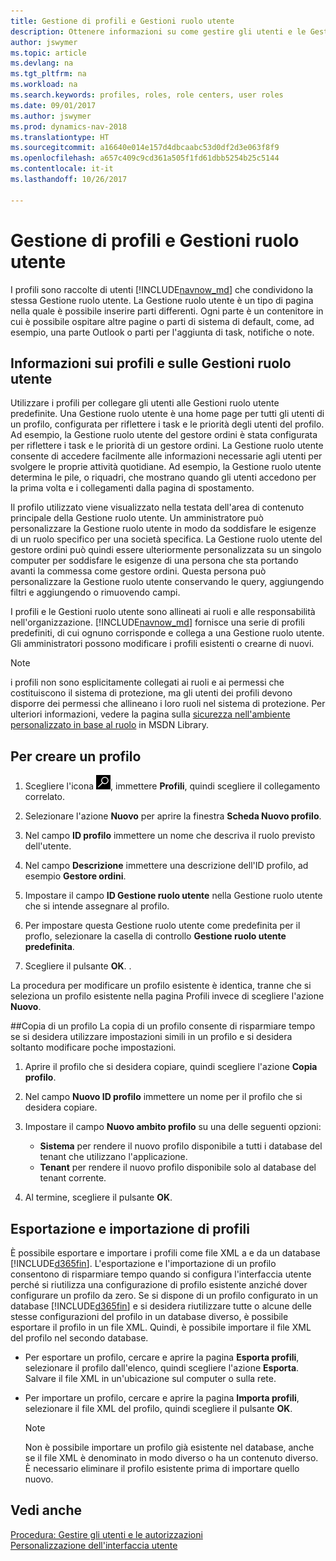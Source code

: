 ```yaml
---
title: Gestione di profili e Gestioni ruolo utente
description: Ottenere informazioni su come gestire gli utenti e le Gestioni ruolo utente in Dynamics NAV.
author: jswymer
ms.topic: article
ms.devlang: na
ms.tgt_pltfrm: na
ms.workload: na
ms.search.keywords: profiles, roles, role centers, user roles
ms.date: 09/01/2017
ms.author: jswymer
ms.prod: dynamics-nav-2018
ms.translationtype: HT
ms.sourcegitcommit: a16640e014e157d4dbcaabc53d0df2d3e063f8f9
ms.openlocfilehash: a657c409c9cd361a505f1fd61dbb5254b25c5144
ms.contentlocale: it-it
ms.lasthandoff: 10/26/2017

---
```

# <a name="managing-profiles-and-role-centers"></a>Gestione di profili e Gestioni ruolo utente
I profili sono raccolte di utenti [!INCLUDE[navnow_md](includes/navnow_md.md)] che condividono la stessa Gestione ruolo utente. La Gestione ruolo utente è un tipo di pagina nella quale è possibile inserire parti differenti. Ogni parte è un contenitore in cui è possibile ospitare altre pagine o parti di sistema di default, come, ad esempio, una parte Outlook o parti per l'aggiunta di task, notifiche o note.  

## <a name="about-profiles-and-role-centers"></a>Informazioni sui profili e sulle Gestioni ruolo utente
Utilizzare i profili per collegare gli utenti alle Gestioni ruolo utente predefinite. Una Gestione ruolo utente è una home page per tutti gli utenti di un profilo, configurata per riflettere i task e le priorità degli utenti del profilo. Ad esempio, la Gestione ruolo utente del gestore ordini è stata configurata per riflettere i task e le priorità di un gestore ordini. La Gestione ruolo utente consente di accedere facilmente alle informazioni necessarie agli utenti per svolgere le proprie attività quotidiane. Ad esempio, la Gestione ruolo utente determina le pile, o riquadri, che mostrano quando gli utenti accedono per la prima volta e i collegamenti dalla pagina di spostamento.

Il profilo utilizzato viene visualizzato nella testata dell'area di contenuto principale della Gestione ruolo utente. Un amministratore può personalizzare la Gestione ruolo utente in modo da soddisfare le esigenze di un ruolo specifico per una società specifica. La Gestione ruolo utente del gestore ordini può quindi essere ulteriormente personalizzata su un singolo computer per soddisfare le esigenze di una persona che sta portando avanti la commessa come gestore ordini. Questa persona può personalizzare la Gestione ruolo utente conservando le query, aggiungendo filtri e aggiungendo o rimuovendo campi.

I profili e le Gestioni ruolo utente sono allineati ai ruoli e alle responsabilità nell'organizzazione. [!INCLUDE[navnow_md](includes/navnow_md.md)] fornisce una serie di profili predefiniti, di cui ognuno corrisponde e collega a una Gestione ruolo utente. Gli amministratori possono modificare i profili esistenti o crearne di nuovi.  

> [!NOTE]  
>  i profili non sono esplicitamente collegati ai ruoli e ai permessi che costituiscono il sistema di protezione, ma gli utenti dei profili devono disporre dei permessi che allineano i loro ruoli nel sistema di protezione. Per ulteriori informazioni, vedere la pagina sulla [sicurezza nell'ambiente personalizzato in base al ruolo](http://go.microsoft.com/fwlink?LinkId=147633) in MSDN Library.

## <a name="to-create-a-profile"></a>Per creare un profilo
1.  Scegliere l'icona ![Cerca pagina o report](media/ui-search/search_small.png "icona Cerca pagina o report"), immettere **Profili**, quindi scegliere il collegamento correlato.  

2.  Selezionare l'azione **Nuovo** per aprire la finestra **Scheda Nuovo profilo**.  

3.  Nel campo **ID profilo** immettere un nome che descriva il ruolo previsto dell'utente.  

4.  Nel campo **Descrizione** immettere una descrizione dell'ID profilo, ad esempio **Gestore ordini**.  

5.  Impostare il campo **ID Gestione ruolo utente** nella Gestione ruolo utente che si intende assegnare al profilo.  

6.  Per impostare questa Gestione ruolo utente come predefinita per il proflo, selezionare la casella di controllo **Gestione ruolo utente predefinita**.  

7.  Scegliere il pulsante **OK**. .  

La procedura per modificare un profilo esistente è identica, tranne che si seleziona un profilo esistente nella pagina Profili invece di scegliere l'azione **Nuovo**.  


##<a name="copying-a-profile"></a>Copia di un profilo
La copia di un profilo consente di risparmiare tempo se si desidera utilizzare impostazioni simili in un profilo e si desidera soltanto modificare poche impostazioni.

1.  Aprire il profilo che si desidera copiare, quindi scegliere l'azione **Copia profilo**.

2.  Nel campo **Nuovo ID profilo** immettere un nome per il profilo che si desidera copiare.

3.  Impostare il campo **Nuovo ambito profilo** su una delle seguenti opzioni:

    - **Sistema** per rendere il nuovo profilo disponibile a tutti i database del tenant che utilizzano l'applicazione.
    - **Tenant** per rendere il nuovo profilo disponibile solo al database del tenant corrente.
4. Al termine, scegliere il pulsante **OK**.

## <a name="ExportImportProfile"></a>Esportazione e importazione di profili

È possibile esportare e importare i profili come file XML a e da un database [!INCLUDE[d365fin](includes/d365fin_md.md)]. L'esportazione e l'importazione di un profilo consentono di risparmiare tempo quando si configura l'interfaccia utente perché si riutilizza una configurazione di profilo esistente anziché dover configurare un profilo da zero. Se si dispone di un profilo configurato in un database [!INCLUDE[d365fin](includes/d365fin_md.md)] e si desidera riutilizzare tutte o alcune delle stesse configurazioni del profilo in un database diverso, è possibile esportare il profilo in un file XML. Quindi, è possibile importare il file XML del profilo nel secondo database.

-   Per esportare un profilo, cercare e aprire la pagina **Esporta profili**, selezionare il profilo dall'elenco, quindi scegliere l'azione **Esporta**. Salvare il file XML in un'ubicazione sul computer o sulla rete.

-   Per importare un profilo, cercare e aprire la pagina **Importa profili**, selezionare il file XML del profilo, quindi scegliere il pulsante **OK**.

    > [!NOTE]  
    >  Non è possibile importare un profilo già esistente nel database, anche se il file XML è denominato in modo diverso o ha un contenuto diverso. È necessario eliminare il profilo esistente prima di importare quello nuovo.



## <a name="see-also"></a>Vedi anche  
[Procedura: Gestire gli utenti e le autorizzazioni](ui-how-users-permissions.md)  
[Personalizzazione dell'interfaccia utente](ui-customizing-overview.md)   
<!--[Security Overview](../Security%20Overview.md)-->

